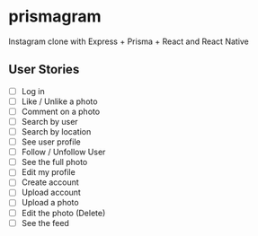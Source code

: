 # prismagram
Instagram clone with Express + Prisma + React and React Native


## User Stories
- [ ] Log in 
- [ ] Like / Unlike a photo
- [ ] Comment on a photo
- [ ] Search by user
- [ ] Search by location
- [ ] See user profile
- [ ] Follow / Unfollow User
- [ ] See the full photo
- [ ] Edit my profile
- [ ] Create account
- [ ] Upload account
- [ ] Upload a photo
- [ ] Edit the photo (Delete) 
- [ ] See the feed